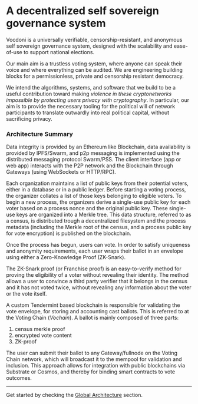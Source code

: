 # A decentralized self sovereign governance system

Vocdoni is a universally verifiable, censorship-resistant, and anonymous self sovereign governance system, designed with the scalability and ease-of-use to support national elections.

Our main aim is a trustless voting system, where anyone can speak their voice and where everything can be audited. We are engineering building blocks for a permissionless, private and censorship resistant democracy. 

We intend the algorithms, systems, and software that we build to be a useful contribution toward making _violence in these cryptonetworks impossible by protecting users privacy with cryptography_. In particular, our aim is to provide the necessary tooling for the political will of network participants to translate outwardly into real political capital, without sacrificing privacy.

### Architecture Summary

Data integrity is provided by an Ethereum like Blockchain, data availability is provided by IPFS/Swarm, and p2p messaging is implemented using the distributed messaging protocol Swarm/PSS. The client interface (app or web app) interacts with the P2P network and the Blockchain through Gateways (using WebSockets or HTTP/RPC).

Each organization maintains a list of public keys from their potential voters, either in a database or in a public ledger. Before starting a voting process, the organizer collates a list of those keys belonging to eligible voters. To begin a new process, the organizers derive a single-use public key for each voter based on a process nonce and the original public key. These single-use keys are organized into a Merkle tree. This data structure, referred to as a census, is distributed trough a decentralized filesystem and the process metadata (including the Merkle root of the census, and a process public key for vote encryption) is published on the blockchain.

Once the process has begun, users can vote. In order to satisfy uniqueness and anonymity requirements, each user wraps their ballot in an envelope using either a Zero-Knowledge Proof (ZK-Snark).

The ZK-Snark proof (or Franchise proof) is an easy-to-verify method for proving the eligibility of a voter without revealing their identity. The method allows a user to convince a third party verifier that it belongs in the census and it has not voted twice, without revealing any information about the voter or the vote itself.

A custom Tendermint based blockchain is responsible for validating the vote envelope, for storing and accounting cast ballots. This is referred to at the Voting Chain (_Vochain_). A ballot is mainly composed of three parts: 
1. census merkle proof 
2. encrypted vote content
3. ZK-proof

The user can submit their ballot to any Gateway/fullnode on the Voting Chain network, which will broadcast it to the mempool for validation and inclusion. This approach allows for integration with public blockchains via Substrate or Cosmos, and thereby for binding smart contracts to vote outcomes. 

---

Get started by checking the [Global Architecture](/architecture/general) section.
